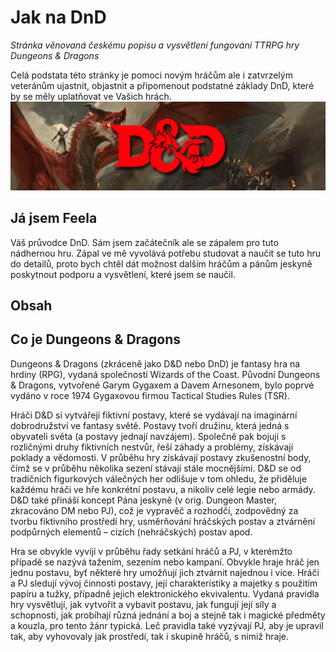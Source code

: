 # Jak na DnD
<i>Stránka věnovaná českému popisu a vysvětlení fungování TTRPG hry Dungeons & Dragons</i>

Celá podstata této stránky je pomoci novým hráčům ale i zatvrzelým veteránům ujastnit, objastnit a připomenout podstatné základy DnD, které by se měly uplatňovat ve Vašich hrách.
<img src="dnd-banner.png" alt="Banner s vizuálem dungeons and dragons">

## Já jsem Feela
Váš průvodce DnD. Sám jsem začátečník ale se zápalem pro tuto nádhernou hru. Zápal ve mě vyvolává potřebu studovat a naučit se tuto hru do detailů, proto bych chtěl dát možnost dalším hráčům a pánům jeskyně poskytnout podporu a vysvětlení, které jsem se naučil.

## Obsah

## Co je Dungeons & Dragons
Dungeons & Dragons (zkráceně jako D&D nebo DnD) je fantasy hra na hrdiny (RPG), vydaná společností Wizards of the Coast. Původní Dungeons & Dragons, vytvořené Garym Gygaxem a Davem Arnesonem, bylo poprvé vydáno v roce 1974 Gygaxovou firmou Tactical Studies Rules (TSR).

Hráči D&D si vytvářejí fiktivní postavy, které se vydávají na imaginární dobrodružství ve fantasy světě. Postavy tvoří družinu, která jedná s obyvateli světa (a postavy jednají navzájem). Společně pak bojují s rozličnými druhy fiktivních nestvůr, řeší záhady a problémy, získávají poklady a vědomosti. V průběhu hry získávají postavy zkušenostní body, čímž se v průběhu několika sezení stávají stále mocnějšími. D&D se od tradičních figurkových válečných her odlišuje v tom ohledu, že přiděluje každému hráči ve hře konkrétní postavu, a nikoliv celé legie nebo armády. D&D také přináší koncept Pána jeskyně (v orig. Dungeon Master, zkracováno DM nebo PJ), což je vypravěč a rozhodčí, zodpovědný za tvorbu fiktivního prostředí hry, usměrňování hráčských postav a ztvárnění podpůrných elementů – cizích (nehráčských) postav apod.

Hra se obvykle vyvíjí v průběhu řady setkání hráčů a PJ, v kterémžto případě se nazývá tažením, sezením nebo kampaní. Obvykle hraje hráč jen jednu postavu, byť některé hry umožňují jich ztvárnit najednou i více. Hráči a PJ sledují vývoj činnosti postavy, její charakteristiky a majetky s použitím papíru a tužky, případně jejich elektronického ekvivalentu. Vydaná pravidla hry vysvětlují, jak vytvořit a vybavit postavu, jak fungují její síly a schopnosti, jak probíhají různá jednání a boj a stejně tak i magické předměty a kouzla, pro tento žánr typická. Leč pravidla také vyzývají PJ, aby je upravil tak, aby vyhovovaly jak prostředí, tak i skupině hráčů, s nimiž hraje.
